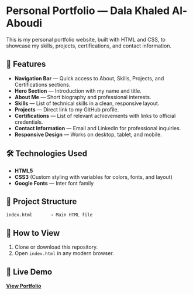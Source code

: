 # Personal Portfolio — Dala Khaled Al-Aboudi

This is my personal portfolio website, built with HTML and CSS, to showcase my skills, projects, certifications, and contact information.

## 📌 Features
- **Navigation Bar** — Quick access to About, Skills, Projects, and Certifications sections.
- **Hero Section** — Introduction with my name and title.
- **About Me** — Short biography and professional interests.
- **Skills** — List of technical skills in a clean, responsive layout.
- **Projects** — Direct link to my GitHub profile.
- **Certifications** — List of relevant achievements with links to official credentials.
- **Contact Information** — Email and LinkedIn for professional inquiries.
- **Responsive Design** — Works on desktop, tablet, and mobile.

## 🛠️ Technologies Used
- **HTML5**
- **CSS3** (Custom styling with variables for colors, fonts, and layout)
- **Google Fonts** — Inter font family

## 📂 Project Structure
```
index.html       → Main HTML file
```

## 🚀 How to View
1. Clone or download this repository.
2. Open `index.html` in any modern browser.

## 🔗 Live Demo
[**View Portfolio**](file:///Users/dala.mushroom/Desktop/web%20-%20personal%20website/index.html)
